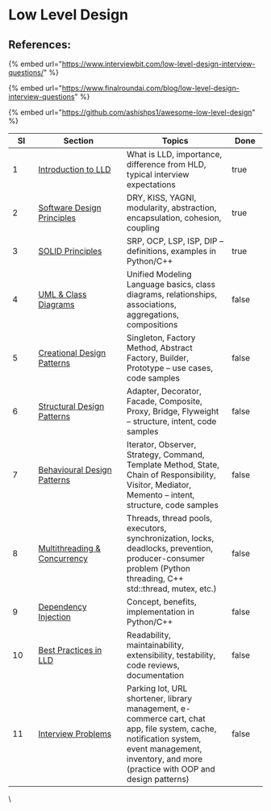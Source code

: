 # Low Level Design

## **References:**

{% embed url="https://www.interviewbit.com/low-level-design-interview-questions/" %}

{% embed url="https://www.finalroundai.com/blog/low-level-design-interview-questions" %}

{% embed url="https://github.com/ashishps1/awesome-low-level-design" %}



<table><thead><tr><th width="45.80841064453125">SI</th><th width="195.8673095703125">Section</th><th width="241.50921630859375">Topics</th><th width="61.99993896484375" data-type="checkbox">Done</th></tr></thead><tbody><tr><td>1</td><td><a href="introduction-to-lld.md">Introduction to LLD</a></td><td>What is LLD, importance, difference from HLD, typical interview expectations</td><td>true</td></tr><tr><td>2</td><td><a href="software-design-principles.md">Software Design Principles</a></td><td>DRY, KISS, YAGNI, modularity, abstraction, encapsulation, cohesion, coupling</td><td>true</td></tr><tr><td>3</td><td><a href="solid-principles.md">SOLID Principles</a></td><td>SRP, OCP, LSP, ISP, DIP – definitions, examples in Python/C++</td><td>true</td></tr><tr><td>4</td><td><a href="uml-and-class-diagrams.md">UML &#x26; Class Diagrams</a></td><td>Unified Modeling Language basics, class diagrams, relationships, associations, aggregations, compositions</td><td>false</td></tr><tr><td>5</td><td><a href="creational-design-patterns.md">Creational Design Patterns</a></td><td>Singleton, Factory Method, Abstract Factory, Builder, Prototype – use cases, code samples</td><td>false</td></tr><tr><td>6</td><td><a href="structural-design-patterns.md">Structural Design Patterns</a></td><td>Adapter, Decorator, Facade, Composite, Proxy, Bridge, Flyweight – structure, intent, code samples</td><td>false</td></tr><tr><td>7</td><td><a href="behavioural-design-patterns.md">Behavioural Design Patterns</a></td><td>Iterator, Observer, Strategy, Command, Template Method, State, Chain of Responsibility, Visitor, Mediator, Memento – intent, structure, code samples</td><td>false</td></tr><tr><td>8</td><td><a href="multithreading-and-concurrency.md">Multithreading &#x26; Concurrency</a></td><td>Threads, thread pools, executors, synchronization, locks, deadlocks, prevention, producer-consumer problem (Python threading, C++ std::thread, mutex, etc.)</td><td>false</td></tr><tr><td>9</td><td><a href="dependency-injection.md">Dependency Injection</a></td><td>Concept, benefits, implementation in Python/C++</td><td>false</td></tr><tr><td>10</td><td><a href="best-practices-in-lld.md">Best Practices in LLD</a></td><td>Readability, maintainability, extensibility, testability, code reviews, documentation</td><td>false</td></tr><tr><td>11</td><td><a href="interview-problems.md">Interview Problems</a></td><td>Parking lot, URL shortener, library management, e-commerce cart, chat app, file system, cache, notification system, event management, inventory, and more (practice with OOP and design patterns)</td><td>false</td></tr></tbody></table>

\
